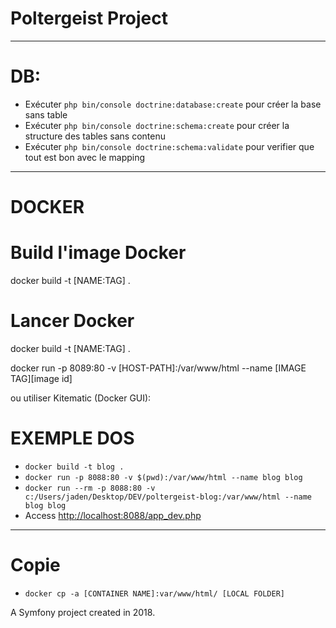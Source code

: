 # Poltergeist Project

---

# DB:

* Exécuter `php bin/console doctrine:database:create` pour créer la base sans table
* Exécuter `php bin/console doctrine:schema:create` pour créer la structure des tables sans contenu
* Exécuter `php bin/console doctrine:schema:validate` pour verifier que tout est bon avec le mapping

---

# DOCKER

# Build l'image Docker

docker build
-t [NAME:TAG] .

# Lancer Docker

docker build
-t [NAME:TAG] .

docker run
-p 8089:80
-v [HOST-PATH]:/var/www/html
--name [IMAGE TAG][image id]

ou utiliser Kitematic (Docker GUI):

# EXEMPLE DOS

* `docker build -t blog .`
* `docker run -p 8088:80 -v $(pwd):/var/www/html --name blog blog`
* `docker run --rm -p 8088:80 -v c:/Users/jaden/Desktop/DEV/poltergeist-blog:/var/www/html --name blog blog`
* Access <http://localhost:8088/app_dev.php>

---

# Copie

* `docker cp -a [CONTAINER NAME]:var/www/html/ [LOCAL FOLDER]`

A Symfony project created in 2018.
